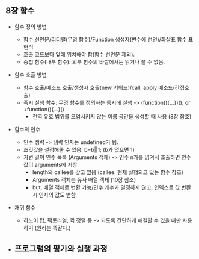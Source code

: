 8장 함수
---
- 함수 정의 방법
  - 함수 선언문/리터럴(무명 함수)/Function 생성자(변수에 선언)/화살표 함수 표현식
  - 호출 코드보다 앞에 위치해야 함(함수 선언문 제외).
  - 중첩 함수(내부 함수): 외부 함수의 바깥에서는 읽거나 쓸 수 없음.
 
- 함수 호출 방법
  - 함수 호출/메소드 호출/생성자 호출(new 키워드)/call, apply 메소드(간접호출)
  - 즉시 실행 함수: 무명 함수를 정의하는 동시에 실행 -> (function(){...})(); or +function(){...}()
    - 전역 유효 범위를 오염시키지 않는 이름 공간을 생성할 때 사용 (8장 참조)

- 함수의 인수
  - 인수 생략 -> 생략 인자는 undefined가 됨.
  - 초깃값을 설정해줄 수 있음: b=b||1; (b가 없으면 1)
  - 가변 길이 인수 목록 (Arguments 객체) -> 인수 n개를 넘겨서 호출하면 인수값이 arguments에 저장
    - length와 callee를 갖고 있음 (callee: 현재 실행되고 있는 함수 참조)
    - Arguments 객체는 유사 배열 객체 (10장 참조)
    - but, 배열 객체로 변환 가능/인수 개수가 일정하지 않고, 인덱스로 값 변환시 인자의 값도 변함

- 재귀 함수
  - 하노이 탑, 팩토리얼, 퀵 정렬 등 -> 되도록 간단하게 해결할 수 있을 때만 사용하기 (원리는 똑같다.)

- 프로그램의 평가와 실행 과정
  -
